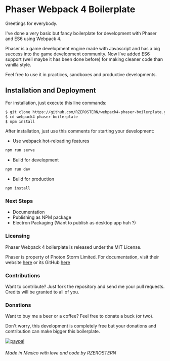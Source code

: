 # Phaser Webpack 4 Boilerplate
Greetings for everybody.

I've done a very basic but fancy boilerplate for development with Phaser and ES6 using Webpack 4.

Phaser is a game development engine made with Javascript and has a big success into the game development community.
Now I've added ES6 support (well maybe it has been done before) for making cleaner code than vanilla style.

Feel free to use it in practices, sandboxes and productive developments.

## Installation and Deployment
For installation, just execute this line commands:

```bash
$ git clone https://github.com/RZEROSTERN/webpack4-phaser-boilerplate.git
$ cd webpack4-phaser-boilerplate
$ npm install
```

After installation, just use this comments for starting your development:

- Use webpack hot-reloading features
```bash
npm run serve
```
- Build for development
```bash
npm run dev
```
- Build for production
```
npm install
```

### Next Steps

- Documentation
- Publishing as NPM package
- Electron Packaging (Want to publish as desktop app huh ?)

### Licensing
Phaser Webpack 4 boilerplate is released under the MIT License.

Phaser is property of Photon Storm Limited. For documentation, visit their website [here](http://phaser.io/) or its 
GitHub [here](https://github.com/photonstorm/phaser)

### Contributions
Want to contribute? Just fork the repository and send me your pull requests. Credits will be granted to all of you.

### Donations
Want to buy me a beer or a coffee? Feel free to donate a buck (or two). 

Don't worry, this development is completely free
but your donations and contribution can make bigger this boilerplate.

[![paypal](https://www.paypalobjects.com/en_US/MX/i/btn/btn_donateCC_LG.gif)](https://www.paypal.com/cgi-bin/webscr?cmd=_s-xclick&hosted_button_id=VLWEY42APF8HL)

###### Made in Mexico with love and code by RZEROSTERN

